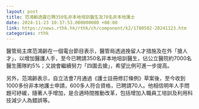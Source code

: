 ```yaml
---
layout: post
title: 范鴻齡透露已聘350名非本地培訓醫生及70名非本地護士
date: 2024-11-23 10:37:53.000000000 +08:00
link: https://news.rthk.hk/rthk/ch/component/k2/1780502-20241123.htm
categories: rthk
---
```


醫管局主席范鴻齡在一個電台節目表示，醫管局透過挽留人才措施及在外「搶人才」，以增加醫護人手，至今已聘請350名非本地培訓醫生，佔公立醫院約7000名醫生團隊約5%；又說會繼續努力「四圍去搶」，希望比例可進一步提高。

另外，范鴻齡表示，自立法會7月通過《護士註冊修訂條例》草案後，至今收到1000多份非本地護士申請，600多人符合資格，已聘請70人。他相信明年人手問題可紓緩，隨著人手增加，是合適時間推動改革，包括增加入職員工培訓及利用科技減少人為錯誤等。
